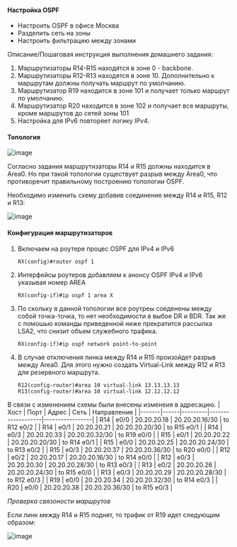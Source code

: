 #### Настройка OSPF

- Настроить OSPF в офисе Москва
- Разделить сеть на зоны
- Настроить фильтрацию между зонами

Описание/Пошаговая инструкция выполнения домашнего задания:
1. Маршрутизаторы R14-R15 находятся в зоне 0 - backbone.
2. Маршрутизаторы R12-R13 находятся в зоне 10. Дополнительно к маршрутам должны получать маршрут по умолчанию.
3. Маршрутизатор R19 находится в зоне 101 и получает только маршрут по умолчанию.
4. Маршрутизатор R20 находится в зоне 102 и получает все маршруты, кроме маршрутов до сетей зоны 101
5. Настройка для IPv6 повторяет логику IPv4.

#### Топология

![image](https://github.com/user-attachments/assets/0e515d99-038d-4dfa-bbe3-f778101dfa37)


Согласно задания маршрутизаторы R14 и R15 должны находится в Area0. Но при такой топологии существует разрыв между Area0, что противоречит правильному построению топологии OSPF.

Необходимо изменить схему добавив соединение между R14 и R15, R12 и R13:

![image](https://github.com/user-attachments/assets/1a415fb1-8280-4a2b-8650-69b7ae137682)

#### Конфигурация маршрутизаторов

1. Включаем на роутере процес OSPF для IPv4 и IPv6
          
       RX(config)#router ospf 1
       
2. Интерфейсы роутеров добавляем к анонсу OSPF IPv4 и IPv6 указывая номер AREA
 
       RX(config-if)#ip ospf 1 area X
 
3. По скольку в данной топологии все роутреы соеденены между собой точка-точка, то нет необходимости в выбое DR и BDR. Так же с помошью команды приведенной ниже прекратится рассылка LSA2, что снизит объем служебного трафика.
      
       RX(config-if)#ip ospf network point-to-point
       
 4. В случае отключения линка между R14 и R15 произойдет разрыв между Area0. Для этого нужно создать Virtual-Link между R12 и R13 для резервного маршрута. 
 
        R12(config-router)#area 10 virtual-link 13.13.13.13
        R13(config-router)#area 10 virtual-link 12.12.12.12

    
В связи с изменением схемы были внесены изменеия в адресацию.
| Хост | Порт | Адрес  | Сеть                | Направление     |
|-------|------|---------|-------------------|-----------------|
|	R14	|	e0/0	|	20.20.20.18	|	20.20.20.16/30	|	to	R12	e0/2	|
|	R14	|	e0/1	|	20.20.20.21	|	20.20.20.20/30	|	to	R15	e0/1	|
|	R14	|	e0/3	|	20.20.20.33	|	20.20.20.32/30	|	to	R19	e0/0	|
|	R15	|	e0/1	|	20.20.20.22	|	20.20.20.20/30	|	to	R14	e0/1	|
|	R15	|	e0/0	|	20.20.20.25	|	20.20.20.24/30	|	to	R13	e0/2	|
|	R15	|	e0/3	|	20.20.20.37	|	20.20.20.36/30	|	to	R20	e0/0	|
|	R12	|	e0/2	|	20.20.20.17	|	20.20.20.16/30	|	to	R14	e0/0	|
|	R12	|	e0/3	|	20.20.20.30	|	20.20.20.28/30	|	to	R13	e0/3	|
|	R13	|	e0/2	|	20.20.20.26	|	20.20.20.24/30	|	to	R15	e0/0	|
|	R13	|	e0/3	|	20.20.20.29	|	20.20.20.28/30	|	to	R12	e0/3	|
|	R19	|	e0/0	|	20.20.20.34	|	20.20.20.32/30	|	to	R14	e0/3	|
|	R20	|	e0/0	|	20.20.20.38	|	20.20.20.36/30	|	to	R15	e0/3	|



*Проверка связоности маршрутов*

Если линк между R14 и R15 поднят, то трафик от R19 идет следующим образом:

![image](https://github.com/user-attachments/assets/e9b11565-5abf-42ac-bd47-121f589027ca)

